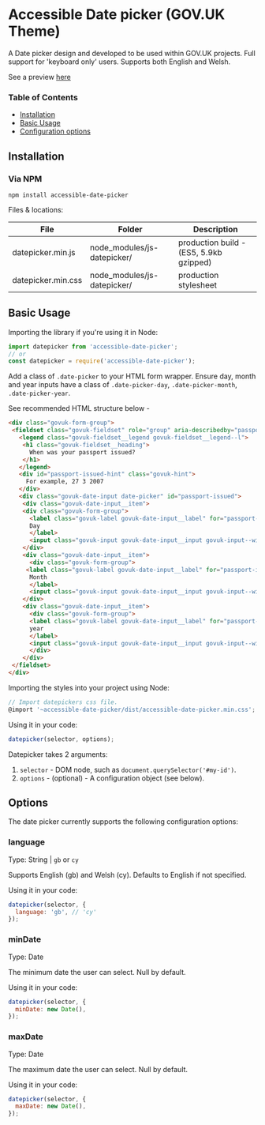 # Accessible Date picker (GOV.UK Theme)

A Date picker design and developed to be used within GOV.UK projects. Full support for 'keyboard only' users. Supports both English and Welsh.  

See a preview [here](https://still-headland-16463.herokuapp.com)

### Table of Contents

* [Installation](#installation)
* [Basic Usage](#basic-usage)
* [Configuration options](#options)

## Installation

### Via NPM

```
npm install accessible-date-picker
```

Files & locations:

|        File        |             Folder              |               Description               |
| ------------------ | ------------------------------- | --------------------------------------- |
| datepicker.min.js  | node_modules/js-datepicker/     | production build - (ES5, 5.9kb gzipped) |
| datepicker.min.css | node_modules/js-datepicker/     | production stylesheet                   |

## Basic Usage

Importing the library if you're using it in Node:
```javascript
import datepicker from 'accessible-date-picker';
// or
const datepicker = require('accessible-date-picker');
```

Add a class of `.date-picker` to your HTML form wrapper. Ensure day, month and year inputs have a class of `.date-picker-day`, `.date-picker-month`, `.date-picker-year`.

See recommended HTML structure below - 

```html
<div class="govuk-form-group">
 <fieldset class="govuk-fieldset" role="group" aria-describedby="passport-issued-hint">
   <legend class="govuk-fieldset__legend govuk-fieldset__legend--l">
    <h1 class="govuk-fieldset__heading">
      When was your passport issued?
    </h1>
   </legend>
   <div id="passport-issued-hint" class="govuk-hint">
     For example, 27 3 2007
   </div>
   <div class="govuk-date-input date-picker" id="passport-issued">
    <div class="govuk-date-input__item">
    <div class="govuk-form-group">
      <label class="govuk-label govuk-date-input__label" for="passport-issued-day">
      Day
      </label>
      <input class="govuk-input govuk-date-input__input govuk-input--width-2 date-picker-day" id="passport-issued-day" name="passport-issued-day" type="text" pattern="[0-9]*" inputmode="numeric"></div>
    </div>
    <div class="govuk-date-input__item">
      <div class="govuk-form-group">
     <label class="govuk-label govuk-date-input__label" for="passport-issued-month">
      Month
      </label>
      <input class="govuk-input govuk-date-input__input govuk-input--width-2 date-picker-month" id="passport-issued-month" name="passport-issued-month" type="text" pattern="[0-9]*" inputmode="numeric"></div>
    </div>
    <div class="govuk-date-input__item">
      <div class="govuk-form-group">
      <label class="govuk-label govuk-date-input__label" for="passport-issued-year">
      year
      </label>
      <input class="govuk-input govuk-date-input__input govuk-input--width-4 date-picker-year" id="passport-issued-year" name="passport-issued-year" type="text" pattern="[0-9]*" inputmode="numeric"></div>
      </div>
    </div>
 </fieldset>
</div>
```

Importing the styles into your project using Node:
```javascript
// Import datepickers css file.
@import '~accessible-date-picker/dist/accessible-date-picker.min.css';
```

Using it in your code:
```javascript
datepicker(selector, options);
```

Datepicker takes 2 arguments:

1. `selector` - DOM node, such as `document.querySelector('#my-id')`.
2. `options` - (optional) - A configuration object (see below).

## Options

The date picker currently supports the following configuration options:

### language

Type: String | `gb` or `cy`

Supports English (gb) and Welsh (cy). Defaults to English if not specified.

Using it in your code:
```javascript
datepicker(selector, {
  language: 'gb', // 'cy'
});
```

### minDate

Type: Date

The minimum date the user can select. Null by default.

Using it in your code:
```javascript
datepicker(selector, {
  minDate: new Date(),
});
```

### maxDate

Type: Date

The maximum date the user can select. Null by default.

Using it in your code:
```javascript
datepicker(selector, {
  maxDate: new Date(),
});
```

